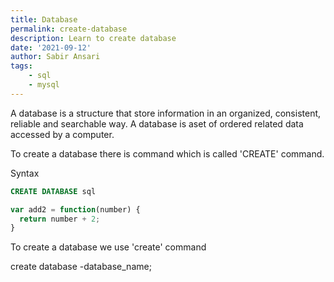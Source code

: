 ```yaml
---
title: Database
permalink: create-database
description: Learn to create database
date: '2021-09-12'
author: Sabir Ansari
tags:
    - sql
    - mysql
---
```

A database is a structure that store information in an organized, consistent, reliable and searchable way. A database is aset of ordered related data accessed by a computer.

To create a database there is command which is called 'CREATE' command.

Syntax 

```sql
CREATE DATABASE sql
```

```js
var add2 = function(number) {
  return number + 2;
}
```

To create a database we use 'create' command

create database -database_name;